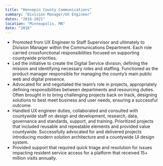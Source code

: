 ```yaml
---
title: "Hennepin County Communications"
summary: "Division Manager/UX Engineer"
dates: "2016-2021"
location: "Minneapolis, MN"
date: "2016"
---
```

- Promoted from UX Engineer to Staff Supervisor and ultimately to Division
Manager within the Communications Department. Each role carried crossfunctional
responsibilities focused on supporting countywide priorities.
- Led the initiative to create the Digital Service division, defining the mission and
identifying necessary roles and staffing. Functioned as the product manager
responsible for managing the county’s main public web and digital presence.
- Advocated for and negotiated the team’s role in projects, appropriately defining
responsibilities between departments and resourcing duties. Often brought in
to bring challenging projects back on track, designing solutions to best meet
business and user needs, ensuring a successful outcome.
- Handled UX engineer duties, collaborated and consulted with countywide staff
on design and development, research, data, governance and standards, support,
and training. Prioritized projects that included reusable and repeatable elements
and provided value countywide. Successfully advocated for and delivered projects
introducing modern solution architecture and a countywide UI design system.
- Provided support that required quick triage and resolution for issues impacting
resident service access for a platform that received 15+ million visits annually.
